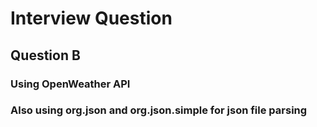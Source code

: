 # Interview Question
## Question B
### Using OpenWeather API
### Also using org.json and org.json.simple for json file parsing
